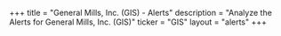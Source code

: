 +++
title = "General Mills, Inc. (GIS) - Alerts"
description = "Analyze the Alerts for General Mills, Inc. (GIS)"
ticker = "GIS"
layout = "alerts"
+++

